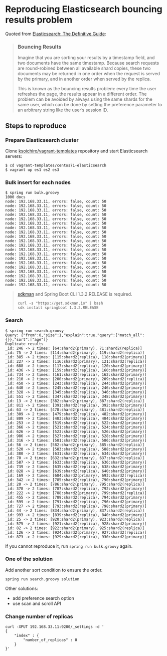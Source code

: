 # Reproducing Elasticsearch bouncing results problem

Quoted from [Elasticsearch: The Definitive Guide](https://www.elastic.co/guide/en/elasticsearch/guide/current/_search_options.html):

> ### Bouncing Results
> 
> Imagine that you are sorting your results by a timestamp field, and two documents have the same timestamp. Because search requests are round-robined between all available shard copies, these two documents may be returned in one order when the request is served by the primary, and in another order when served by the replica.
>   
> This is known as the bouncing results problem: every time the user refreshes the page, the results appear in a different order. The problem can be avoided by always using the same shards for the same user, which can be done by setting the preference parameter to an arbitrary string like the user’s session ID.


## Steps to reproduce

### Prepare Elasticsearch cluster

Clone [ksoichiro/vagrant-templates](https://github.com/ksoichiro/vagrant-templates/) repository and start Elasticsearch servers:

```
$ cd vagrant-templates/centos71-elasticsearch
$ vagrant up es1 es2 es3
```

### Bulk insert for each nodes

```
$ spring run bulk.groovy
1000 docs
node: 192.168.33.11, errors: false, count: 50
node: 192.168.33.11, errors: false, count: 50
node: 192.168.33.11, errors: false, count: 50
node: 192.168.33.11, errors: false, count: 50
node: 192.168.33.11, errors: false, count: 50
node: 192.168.33.11, errors: false, count: 50
node: 192.168.33.11, errors: false, count: 50
node: 192.168.33.11, errors: false, count: 50
node: 192.168.33.11, errors: false, count: 50
node: 192.168.33.11, errors: false, count: 50
node: 192.168.33.11, errors: false, count: 50
node: 192.168.33.11, errors: false, count: 50
node: 192.168.33.11, errors: false, count: 50
node: 192.168.33.11, errors: false, count: 50
node: 192.168.33.11, errors: false, count: 50
node: 192.168.33.11, errors: false, count: 50
node: 192.168.33.11, errors: false, count: 50
node: 192.168.33.11, errors: false, count: 50
node: 192.168.33.11, errors: false, count: 50
node: 192.168.33.11, errors: false, count: 50
```

> [sdkman](http://sdkman.io/) and Spring Boot CLI 1.3.2.RELEASE is required.
> 
> ```
> curl -s "https://get.sdkman.io" | bash
> sdk install springboot 1.3.2.RELEASE
> ```

### Search

```
$ spring run search.groovy
Query: {"from":0,"size":1,"explain":true,"query":{"match_all":{}},"sort":["age"]}
Duplicate results
_id: 246 -> 2 times: [64:shard2(primary), 71:shard2(replica)]
_id: 75 -> 2 times: [114:shard2(primary), 119:shard2(replica)]
_id: 385 -> 2 times: [115:shard2(replica), 118:shard2(primary)]
_id: 227 -> 2 times: [116:shard2(primary), 121:shard2(replica)]
_id: 688 -> 2 times: [117:shard2(replica), 120:shard2(primary)]
_id: 436 -> 2 times: [159:shard2(replica), 160:shard2(primary)]
_id: 734 -> 2 times: [161:shard2(replica), 162:shard2(primary)]
_id: 210 -> 2 times: [200:shard2(primary), 209:shard2(replica)]
_id: 450 -> 2 times: [243:shard2(replica), 244:shard2(primary)]
_id: 640 -> 2 times: [245:shard2(replica), 246:shard2(primary)]
_id: 328 -> 2 times: [345:shard2(replica), 346:shard2(primary)]
_id: 551 -> 2 times: [347:shard2(replica), 348:shard2(primary)]
_id: 13 -> 2 times: [382:shard2(primary), 387:shard2(replica)]
_id: 811 -> 2 times: [391:shard2(replica), 392:shard2(primary)]
_id: 63 -> 2 times: [478:shard2(primary), 481:shard2(replica)]
_id: 309 -> 2 times: [479:shard2(replica), 482:shard2(primary)]
_id: 809 -> 2 times: [483:shard2(replica), 484:shard2(primary)]
_id: 253 -> 2 times: [519:shard2(replica), 522:shard2(primary)]
_id: 366 -> 2 times: [521:shard2(replica), 524:shard2(primary)]
_id: 626 -> 2 times: [523:shard2(replica), 526:shard2(primary)]
_id: 986 -> 2 times: [527:shard2(replica), 528:shard2(primary)]
_id: 316 -> 2 times: [581:shard2(replica), 586:shard2(primary)]
_id: 56 -> 2 times: [582:shard2(primary), 585:shard2(replica)]
_id: 520 -> 2 times: [583:shard2(replica), 588:shard2(primary)]
_id: 380 -> 2 times: [631:shard2(replica), 634:shard2(primary)]
_id: 70 -> 2 times: [632:shard2(primary), 637:shard2(replica)]
_id: 587 -> 2 times: [633:shard2(replica), 636:shard2(primary)]
_id: 739 -> 2 times: [635:shard2(replica), 638:shard2(primary)]
_id: 828 -> 2 times: [639:shard2(replica), 640:shard2(primary)]
_id: 169 -> 2 times: [684:shard2(primary), 693:shard2(replica)]
_id: 342 -> 2 times: [785:shard2(replica), 790:shard2(primary)]
_id: 20 -> 2 times: [786:shard2(primary), 795:shard2(replica)]
_id: 378 -> 2 times: [787:shard2(replica), 792:shard2(primary)]
_id: 222 -> 2 times: [788:shard2(primary), 799:shard2(replica)]
_id: 455 -> 2 times: [789:shard2(replica), 794:shard2(primary)]
_id: 599 -> 2 times: [791:shard2(replica), 796:shard2(primary)]
_id: 727 -> 2 times: [793:shard2(replica), 798:shard2(primary)]
_id: 44 -> 2 times: [834:shard2(primary), 837:shard2(replica)]
_id: 993 -> 2 times: [839:shard2(replica), 840:shard2(primary)]
_id: 25 -> 2 times: [920:shard2(primary), 923:shard2(replica)]
_id: 575 -> 2 times: [921:shard2(replica), 928:shard2(primary)]
_id: 82 -> 2 times: [922:shard2(primary), 925:shard2(replica)]
_id: 126 -> 2 times: [924:shard2(primary), 927:shard2(replica)]
_id: 873 -> 2 times: [929:shard2(replica), 930:shard2(primary)]
```

If you cannot reproduce it, run `spring run bulk.groovy` again.

### One of the solution

Add another sort condition to ensure the order.

```
spring run search.groovy solution
```

Other solutions:

- add preference search option
- use scan and scroll API

### Change number of replicas

```
curl -XPUT 192.168.33.11:9200/_settings -d '
{
    "index" : {
        "number_of_replicas" : 0
    }
}'
```
